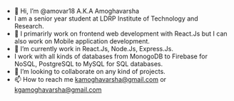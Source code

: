 - 👋 Hi, I’m @amovar18 A.K.A Amoghavarsha
- I am a senior year student at LDRP Institute of Technology and Research.
- 👀 I primarirly work on frontend web development with React.Js but I can also work on Mobile application development.
- 🌱 I’m currently work in React.Js, Node.Js, Express.Js.
- I work with all kinds of databases from MonogoDB to Firebase for NoSQL, PostgreSQL to MySQL for SQL databases.
- 💞️ I’m looking to collaborate on any kind of projects.
- 📫 How to reach me kamoghavarsha@gmail.com or kgamoghavarsha@gmail.com

<!---
amovar18/amovar18 is a ✨ special ✨ repository because its `README.md` (this file) appears on your GitHub profile.
You can click the Preview link to take a look at your changes.
--->
